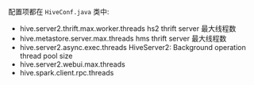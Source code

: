 

配置项都在  `HiveConf.java` 类中:

- hive.server2.thrift.max.worker.threads  hs2 thrift  server 最大线程数
- hive.metastore.server.max.threads     hms thrift server 最大线程数
- hive.server2.async.exec.threads  HiveServer2: Background operation thread pool size
- hive.server2.webui.max.threads 
- hive.spark.client.rpc.threads


